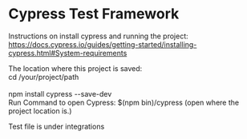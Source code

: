 <h1>Cypress Test Framework</h1>

Instructions on install cypress and running the project:<br />
https://docs.cypress.io/guides/getting-started/installing-cypress.html#System-requirements<br />

The location where this project is saved: <br />
cd /your/project/path<br /><br />
npm install cypress --save-dev<br />
Run Command to open Cypress: $(npm bin)/cypress (open where the project location is.) <br />

Test file is under integrations
